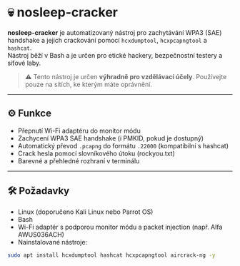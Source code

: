 # 💀 nosleep-cracker

**nosleep-cracker** je automatizovaný nástroj pro zachytávání WPA3 (SAE) handshake a jejich crackování pomocí `hcxdumptool`, `hcxpcapngtool` a `hashcat`.  
Nástroj běží v Bash a je určen pro etické hackery, bezpečnostní testery a síťové laby.

> ⚠️ Tento nástroj je určen **výhradně pro vzdělávací účely**. Používejte pouze na sítích, ke kterým máte oprávnění.

---

## ⚙️ Funkce

- Přepnutí Wi-Fi adaptéru do monitor módu
- Zachycení WPA3 SAE handshake (i PMKID, pokud je dostupný)
- Automatický převod `.pcapng` do formátu `.22000` (kompatibilní s hashcat)
- Crack hesla pomocí slovníkového útoku (rockyou.txt)
- Barevné a přehledné rozhraní v terminálu

---

## 🛠️ Požadavky

- Linux (doporučeno Kali Linux nebo Parrot OS)
- Bash
- Wi-Fi adaptér s podporou monitor módu a packet injection (např. Alfa AWUS036ACH)
- Nainstalované nástroje:

```bash
sudo apt install hcxdumptool hashcat hcxpcapngtool aircrack-ng -y
